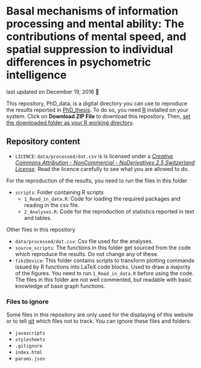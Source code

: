 Basal mechanisms of information processing and mental ability: The contributions of mental speed, and spatial suppression to individual differences in psychometric intelligence
================

last updated on December 19, 2016 :balloon:

This repository, PhD\_data, is a digital directory you can use to reproduce the results reported in [PhD\_thesis](https://github.com/pipomas/PhD_thesis). To do so, you need [R](https://cran.r-project.org) installed on your system. Click on **Download ZIP File** to download this repository. Then, [set the downloaded folder as your R working directory](http://rfunction.com/archives/1001).

Repository content
------------------

-   `LICENCE`: `data/processed/dat.csv` is is licensed under a [*Creative Commons Attribution - NonCommercial - NoDerivatives 2.5 Switzerland License*](http://creativecommons.org/licenses/by-nc-nd/2.5/ch). Read the licence carefully to see what you are allowed to do.

For the reproduction of the results, you need to run the files in this folder

-   `scripts`: Folder containing R scripts
    -   `1_Read_in_data.R`: Code for loading the required packages and reading in the csv file.
    -   `2_Analyses.R`: Code for the reproduction of statistics reported in text and tables.

Other files in this repository

-   `data/processed/dat.csv`: Csv file used for the analyses.
-   `source_scripts`: The functions in this folder get sourced from the code which reproduce the results. Do not change any of these.
-   `tikzDevice`: This folder contains scripts to transform plotting commands issued by R functions into LaTeX code blocks. Used to draw a majority of the figures. You need to run `1_Read_in_data.R` before using the code. The files in this folder are not well commented, but readable with basic knowledge of base graph functions.

### Files to ignore

Some files in this repository are only used for the displaying of this website or to tell [git](https://en.wikipedia.org/wiki/Git) which files not to track. You can ignore these files and folders:

-   `javascripts`
-   `stylesheets`
-   `.gitignore`
-   `index.html`
-   `params.json`

<!-- ### `read_raw_files` <- not uploaded yet -->
<!-- * `A-Q`: Scripts to reproduce the reported results -->
<!-- * `read_raw_files`: Folder contains scripts to generate `data/processed/dat.csv` -->
<!--     + `BIS`: Run the script `1.read_in_BIS.R` to read the excel file. To drop the selected subjects from the sample, run `2.drop_subjects_BIS.R`. -->
<!--     + `Fragebogen`: `1.read_in_questionnaire.R` reads the csv file produced by [EFS](http://www.unipark.de/www/front.php). `2.drop_subjects_questionnaire.R` drops selected subjects. -->
<!--     + `Hick`: `1.Hick_analysis_3SD.R` reads in raw data -->
<!--     + `Supp`: `1.Supp2_analysis.R` reads in raw data, `2.drop_subjects_Supp2.R` drops selected subjects. -->
<!--     + `Merge`: `merge_objects_to_dat.R` merges all objects into one data frame, and writes `data/processed/dat.csv`. In order for it to work, make sure you **run all other scripts in this folder first**. -->
